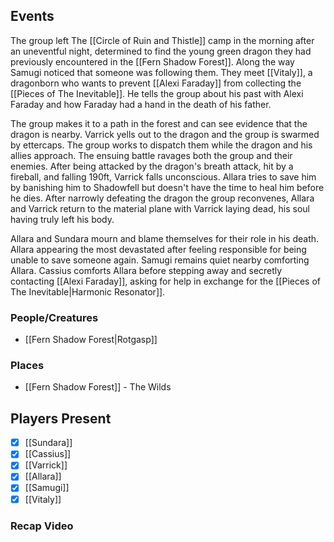 ## Events
The group left The [[Circle of Ruin and Thistle]] camp in the morning after an uneventful night, determined to find the young green dragon they had previously encountered in the [[Fern Shadow Forest]]. Along the way Samugi noticed that someone was following them. They meet [[Vitaly]], a dragonborn who wants to prevent [[Alexi Faraday]] from collecting the [[Pieces of The Inevitable]]. He tells the group about his past with Alexi Faraday and how Faraday had a hand in the death of his father.

The group makes it to a path in the forest and can see evidence that the dragon is nearby. Varrick yells out to the dragon and the group is swarmed by ettercaps. The group works to dispatch them while the dragon and his allies approach. The ensuing battle ravages both the group and their enemies. After being attacked by the dragon's breath attack, hit by a fireball, and falling 190ft, Varrick falls unconscious. Allara tries to save him by banishing him to Shadowfell but doesn't have the time to heal him before he dies. After narrowly defeating the dragon the group reconvenes, Allara and Varrick return to the material plane with Varrick laying dead, his soul having truly left his body. 

Allara and Sundara mourn and blame themselves for their role in his death. Allara appearing the most devastated after feeling responsible for being unable to save someone again. Samugi remains quiet nearby comforting Allara. Cassius comforts Allara before stepping away and secretly contacting [[Alexi Faraday]],  asking for help in exchange for the [[Pieces of The Inevitable|Harmonic Resonator]].

### People/Creatures
- [[Fern Shadow Forest|Rotgasp]]

### Places 
- [[Fern Shadow Forest]] - The Wilds

## Players Present
- [x] [[Sundara]] 
- [x] [[Cassius]] 
- [x] [[Varrick]] 
- [x] [[Allara]] 
- [x] [[Samugi]] 
- [x] [[Vitaly]] 

### Recap Video
